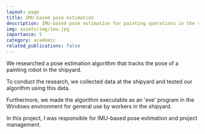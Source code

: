 ```yaml
---
layout: page
title: IMU-based pose estimation
description: IMU-based pose estimation for painting operations in the shipyard
img: assets/img/imu.jpg
importance: 5
category: academic
related_publications: false
---
```


<!-- <div class="row justify-content-sm-center">
  <div class="col-sm-8 mt-3 mt-md-0">
    {% include figure.liquid path="assets/img/imu.jpg" title="imu" %}
  </div>
</div> -->

We researched a pose estimation algorithm that tracks the pose of a painting robot in the shipyard.

To conduct the research, we collected data at the shipyard and tested our algorithm using this data.

Furthermore, we made the algorithm executable as an 'exe' program in the Windows environment for general use by workers in the shipyard.

In this project, I was responsible for IMU-based pose estimation and project management.